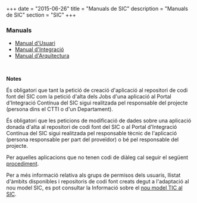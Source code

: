 +++
date        = "2015-06-26"
title       = "Manuals de SIC"
description = "Manuals de SIC"
section     = "SIC"
+++

### Manuals

- [Manual d'Usuari](/related/sic/manual-usuari.pdf)
- [Manual d'Integració](/related/sic/manual-integracio.pdf)
- [Manual d'Arquitectura](/related/sic/manual-arquitectura.pdf)


<p>&nbsp;</p>

**Notes**

És obligatori que tant la petició de creació d'aplicació al repositori de codi font del SIC com la petició d'alta dels Jobs d'una aplicació al Portal d'Integració Contínua del SIC sigui realitzada pel responsable del projecte (persona dins el CTTI o d'un Departament).

És obligatori que les peticions de modificació de dades sobre una aplicació donada d'alta al repositori de codi font del SIC o al Portal d'Integració Contínua del SIC sigui realitzada pel responsable tècnic de l'aplicació (persona responsable per part del proveïdor) o bé pel responsable del projecte.

Per aquelles aplicacions que no tenen codi de diàleg cal seguir el següent [procediment](/sic-related/procediment).

Per a més informació relativa als grups de permisos dels usuaris, llistat d'àmbits disponibles i repositoris de codi font creats degut a l'adaptació al nou model SIC, es pot consultar la Informació sobre el [nou model TIC al SIC](/sic-related/nou-model-tic).


